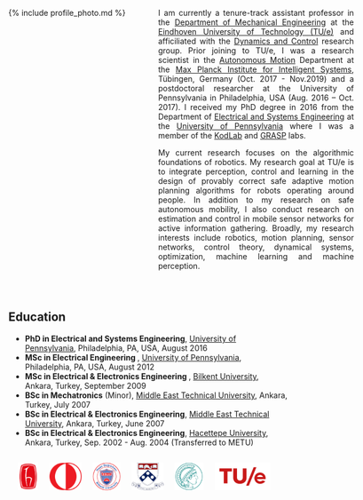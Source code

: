 <div>

<div style="float:left;">
{% include profile_photo.md %} 
</div> 

 
<div style="width:70%;padding-left:270px;">
<p style="text-align:justify;"> I am currently a tenure-track assistant professor in the <a href="https://www.tue.nl/en/our-university/departments/mechanical-engineering/">Department of Mechanical Engineering</a> at the <a href="https://www.tue.nl/en/">Eindhoven University of Technology (TU/e)</a> and afficiliated with the <a href="https://www.tue.nl/en/research/research-groups/dynamics-and-control/">Dynamics and Control</a> research group. Prior joining to TU/e, I was a research scientist in the <a href="https://am.is.tuebingen.mpg.de/">Autonomous Motion</a> Department at the <a href="https://is.mpg.de/">Max Planck Institute for Intelligent Systems</a>, Tübingen, Germany (Oct. 2017 - Nov.2019) and a postdoctoral researcher at the University of Pennsylvania in Philadelphia, USA (Aug. 2016 – Oct. 2017). I received my PhD degree in 2016 from the Department of <a href="https://www.ese.upenn.edu/">Electrical and Systems Engineering</a> at the <a href="https://www.upenn.edu/">University of Pennsylvania</a> where I was a member of the <a href="https://kodlab.seas.upenn.edu/">KodLab</a> and <a href="https://www.grasp.upenn.edu/">GRASP</a> labs.
</p>
<p style="text-align:justify;"> My current research focuses on the algorithmic foundations of robotics. My research goal at TU/e is to integrate perception, control and learning in the design of provably correct safe adaptive motion planning algorithms for robots operating around people. In addition to my research on safe autonomous mobility, I also conduct research on estimation and control in mobile sensor networks for active information gathering. Broadly, my research interests include robotics, motion planning, sensor networks, control theory, dynamical systems, optimization, machine learning and machine perception.
 </p>
</div>  
</div>

<div style="clear:both;padding-top:2em;">
<h2> Education </h2>
 <ul style="padding-left:30px;">
  <li><strong>PhD in Electrical and Systems Engineering</strong>, <a href="https://www.upenn.edu/">University of Pennsylvania</a>, Philadelphia, PA, USA, August 2016</li>
  <li><strong>MSc in Electrical Engineering </strong>, <a href="https://www.upenn.edu/">University of Pennsylvania</a>, Philadelphia, PA, USA, August 2012</li>
  <li><strong>MSc in Electrical & Electronics Engineering </strong>, <a href="http://w3.bilkent.edu.tr/bilkent/">Bilkent University</a>, Ankara, Turkey, September 2009</li>
  <li><strong>BSc in Mechatronics</strong> (Minor), <a href="http://www.metu.edu.tr/">Middle East Technical University</a>, Ankara, Turkey, July 2007</li>
  <li><strong>BSc in Electrical & Electronics Engineering</strong>, <a href="http://www.metu.edu.tr/"> Middle East Technical University</a>, Ankara, Turkey, June 2007</li>
  <li><strong>BSc in Electrical & Electronics Engineering</strong>, <a href="https://www.hacettepe.edu.tr/english/">Hacettepe University</a>, Ankara, Turkey, Sep. 2002 - Aug. 2004 (Transferred to METU)</li>
</ul>
 </div>

<div align="center" style="padding-top:1em;padding-bottom:0em;margin-bottom:-0.5em;">
 <a href="https://www.hacettepe.edu.tr/english/"><img src="/assets/images/hacettepe-logo.png" style="height:50px"></a> &nbsp; &nbsp;
 <a href="http://www.metu.edu.tr/"><img src="/assets/images/metu-logo.png" style="height:50px"></a> &nbsp; &nbsp;
 <a href="http://w3.bilkent.edu.tr/bilkent/"><img src="/assets/images/bilkent-logo.png" style="height:50px"></a> &nbsp; &nbsp;
 <a href="https://www.upenn.edu/"><img src="/assets/images/upenn-logo.png" alt="UPenn" title="University of Pennsylvania" style="height:50px"></a> &nbsp; &nbsp;
 <a href="https://is.mpg.de/"><img src="/assets/images/mpi-logo.png" alt="MPI" title="Max Planck Institute for Intelligent Systems" style="height:50px"></a> &nbsp; &nbsp;
 <a href="https://www.tue.nl/en/"><img src="/assets/images/tue-logo.png" alt="TU/e" title="Eindhoven University of Technology" style="height:50px"></a> &nbsp; &nbsp;
 </div>
